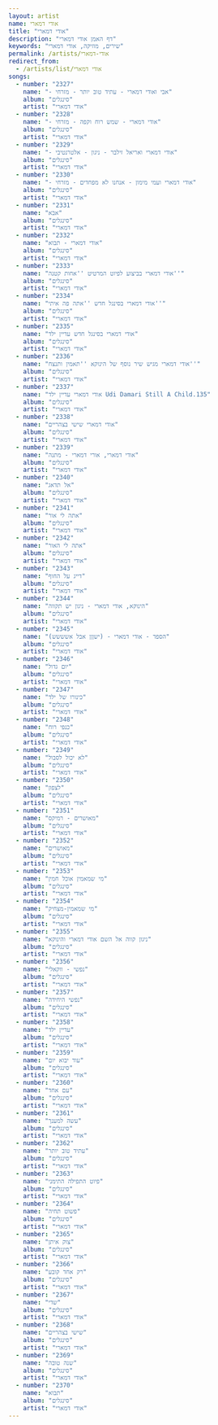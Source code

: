 ```yaml
---
layout: artist
name: אודי דמארי
title: "אודי דמארי"
description: "דף האמן אודי דמארי"
keywords: "שירים, מוזיקה, אודי דמארי"
permalink: /artists/אודי-דמארי
redirect_from:
  - /artists/list/אודי דמארי
songs:
  - number: "2327"
    name: "- אבי ואודי דמארי - עתיד טוב יותר - מזרחי"
    album: "סינגלים"
    artist: "אודי דמארי"
  - number: "2328"
    name: "- אודי דמארי - שמש רוח וקפה - מזרחי"
    album: "סינגלים"
    artist: "אודי דמארי"
  - number: "2329"
    name: "- אודי דמארי ואריאל זילבר - ניגון - אלטרנטיבי"
    album: "סינגלים"
    artist: "אודי דמארי"
  - number: "2330"
    name: "- אודי דמארי ועמי מימון - אנחנו לא מפחדים - מזרחי"
    album: "סינגלים"
    artist: "אודי דמארי"
  - number: "2331"
    name: "אבא"
    album: "סינגלים"
    artist: "אודי דמארי"
  - number: "2332"
    name: "אודי דמארי - תבוא"
    album: "סינגלים"
    artist: "אודי דמארי"
  - number: "2333"
    name: "אודי דמארי בביצוע לפיוט המרטיט ''אחות קטנה''"
    album: "סינגלים"
    artist: "אודי דמארי"
  - number: "2334"
    name: "אודי דמארי בסינגל חדש ''אתה פה איתי''"
    album: "סינגלים"
    artist: "אודי דמארי"
  - number: "2335"
    name: "אודי דמארי בסינגל חדש עדיין ילד"
    album: "סינגלים"
    artist: "אודי דמארי"
  - number: "2336"
    name: "אודי דמארי מגיש שיר נוסף של הינוקא ''תאמין ותנצח''"
    album: "סינגלים"
    artist: "אודי דמארי"
  - number: "2337"
    name: "אודי דמארי עדיין ילד Udi Damari Still A Child.135"
    album: "סינגלים"
    artist: "אודי דמארי"
  - number: "2338"
    name: "אודי דמארי שישי בצהריים"
    album: "סינגלים"
    artist: "אודי דמארי"
  - number: "2339"
    name: "אודי דמארי, אורי דמארי - מתנה"
    album: "סינגלים"
    artist: "אודי דמארי"
  - number: "2340"
    name: "אל תדאג"
    album: "סינגלים"
    artist: "אודי דמארי"
  - number: "2341"
    name: "אתה לי אור"
    album: "סינגלים"
    artist: "אודי דמארי"
  - number: "2342"
    name: "אתה לי האור"
    album: "סינגלים"
    artist: "אודי דמארי"
  - number: "2343"
    name: "דייג על החוף"
    album: "סינגלים"
    artist: "אודי דמארי"
  - number: "2344"
    name: "הינוקא, אודי דמארי - ניגון יש תקווה"
    album: "סינגלים"
    artist: "אודי דמארי"
  - number: "2345"
    name: "הספד - אודי דמארי - (ישןןן אבל אשששש)"
    album: "סינגלים"
    artist: "אודי דמארי"
  - number: "2346"
    name: "יום גדול"
    album: "סינגלים"
    artist: "אודי דמארי"
  - number: "2347"
    name: "כינורו של ילד"
    album: "סינגלים"
    artist: "אודי דמארי"
  - number: "2348"
    name: "כנפי רוח"
    album: "סינגלים"
    artist: "אודי דמארי"
  - number: "2349"
    name: "לא יכול לסבול"
    album: "סינגלים"
    artist: "אודי דמארי"
  - number: "2350"
    name: "לצפון"
    album: "סינגלים"
    artist: "אודי דמארי"
  - number: "2351"
    name: "מאושרים - רמיקס"
    album: "סינגלים"
    artist: "אודי דמארי"
  - number: "2352"
    name: "מאושרים"
    album: "סינגלים"
    artist: "אודי דמארי"
  - number: "2353"
    name: "מי שמאמין אוכל חמין"
    album: "סינגלים"
    artist: "אודי דמארי"
  - number: "2354"
    name: "מי שמאמין-מצחיק"
    album: "סינגלים"
    artist: "אודי דמארי"
  - number: "2355"
    name: "ניגון קווה אל השם אודי דמארי והינוקא"
    album: "סינגלים"
    artist: "אודי דמארי"
  - number: "2356"
    name: "נפשי - ווקאלי"
    album: "סינגלים"
    artist: "אודי דמארי"
  - number: "2357"
    name: "נפשי היחידה"
    album: "סינגלים"
    artist: "אודי דמארי"
  - number: "2358"
    name: "עדיין ילד"
    album: "סינגלים"
    artist: "אודי דמארי"
  - number: "2359"
    name: "עוד יבוא יום"
    album: "סינגלים"
    artist: "אודי דמארי"
  - number: "2360"
    name: "עם אחד"
    album: "סינגלים"
    artist: "אודי דמארי"
  - number: "2361"
    name: "עשה למענך"
    album: "סינגלים"
    artist: "אודי דמארי"
  - number: "2362"
    name: "עתיד טוב יותר"
    album: "סינגלים"
    artist: "אודי דמארי"
  - number: "2363"
    name: "פיוט התפילה התימני"
    album: "סינגלים"
    artist: "אודי דמארי"
  - number: "2364"
    name: "פשוט תחיה"
    album: "סינגלים"
    artist: "אודי דמארי"
  - number: "2365"
    name: "צוק איתן"
    album: "סינגלים"
    artist: "אודי דמארי"
  - number: "2366"
    name: "רק אחד קובע"
    album: "סינגלים"
    artist: "אודי דמארי"
  - number: "2367"
    name: "שדי"
    album: "סינגלים"
    artist: "אודי דמארי"
  - number: "2368"
    name: "שישי בצהריים"
    album: "סינגלים"
    artist: "אודי דמארי"
  - number: "2369"
    name: "שנה טובה"
    album: "סינגלים"
    artist: "אודי דמארי"
  - number: "2370"
    name: "תבוא"
    album: "סינגלים"
    artist: "אודי דמארי"
---
```


